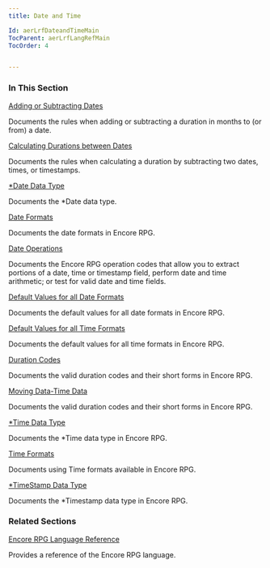 ```yaml
---
title: Date and Time

Id: aerLrfDateandTimeMain
TocParent: aerLrfLangRefMain
TocOrder: 4


---
```


### In This Section

[Adding or Subtracting Dates](Adding_or_Subtracting_Dates.html)

Documents the rules when adding or subtracting a duration in months to (or
                from) a date.


[
                    Calculating
                    Durations between Dates
                ](Calculating_Durations_between_Dates.html)

Documents the rules when calculating a duration by subtracting two dates,
                times, or timestamps.


[*Date Data Type](Date_Data_Type.html)

Documents the *Date data type.


[Date Formats](Date_Formats.html)

Documents the date formats in Encore RPG.


[Date Operations](Date_Operations.html)

Documents the Encore RPG operation codes that allow you to extract
                portions of a date, time or timestamp field, perform date and time arithmetic;
                or test for valid date and time fields.


[Default Values for all Date Formats](Default_Values_for_all_Date_Formats.html)

Documents the default values for all date formats in Encore RPG.


[Default Values for all Time Formats](default_values_for_all_time_formats.html)

Documents the default values for all time formats in Encore RPG.


[Duration Codes](Duration_Codes.html)

Documents the valid duration codes and their short forms in Encore RPG.


[Moving Data-Time Data](Moving_Data_Time_Data.html)

Documents the valid duration codes and their short forms in Encore RPG.


[*Time Data Type](Time_Data_Type.html)

Documents the *Time data type in Encore RPG.


[Time Formats](Time_Formats.html)

Documents using Time formats available in Encore RPG.


[*TimeStamp Data Type](Timestamp_Data_Type.html)

Documents the *Timestamp data type in Encore RPG.


### Related Sections

[Encore RPG Language Reference](aerLrfLangRefMain.html)

Provides a reference of the Encore RPG language.



